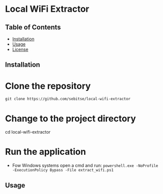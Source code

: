 # Local WiFi Extractor

## Table of Contents

- [Installation](#installation)
- [Usage](#usage)
- [License](#license)


## Installation

# Clone the repository
```git clone https://github.com/sebitse/local-wifi-extractor```

# Change to the project directory
cd local-wifi-extractor

# Run the application

- Fow Windows systems open a cmd and run: 
```powershell.exe -NoProfile -ExecutionPolicy Bypass -File extract_wifi.ps1```


## Usage
